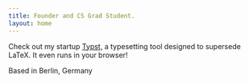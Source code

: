 ```yaml
---
title: Founder and CS Grad Student.
layout: home
---
```


Check out my startup <a href="https://typst.app/">Typst,</a> a typesetting tool
designed to supersede LaTeX. It even runs in your browser!

Based in Berlin, Germany